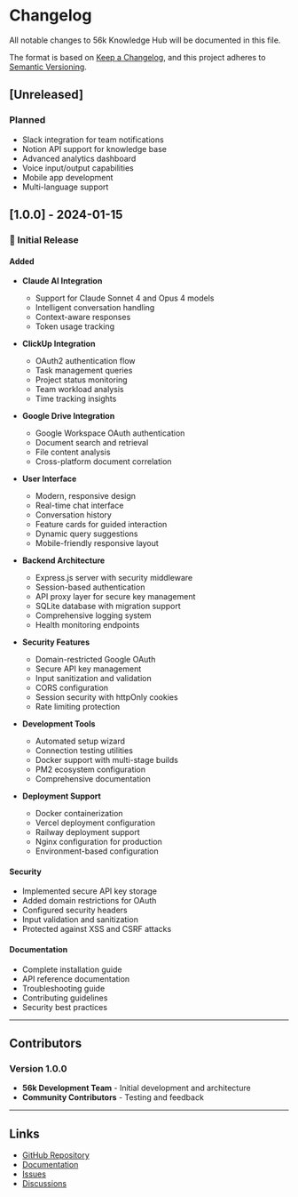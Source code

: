 # Changelog

All notable changes to 56k Knowledge Hub will be documented in this file.

The format is based on [Keep a Changelog](https://keepachangelog.com/en/1.0.0/),
and this project adheres to [Semantic Versioning](https://semver.org/spec/v2.0.0.html).

## [Unreleased]

### Planned
- Slack integration for team notifications
- Notion API support for knowledge base
- Advanced analytics dashboard
- Voice input/output capabilities
- Mobile app development
- Multi-language support

## [1.0.0] - 2024-01-15

### 🎉 Initial Release

#### Added
- **Claude AI Integration**
  - Support for Claude Sonnet 4 and Opus 4 models
  - Intelligent conversation handling
  - Context-aware responses
  - Token usage tracking

- **ClickUp Integration**
  - OAuth2 authentication flow
  - Task management queries
  - Project status monitoring
  - Team workload analysis
  - Time tracking insights

- **Google Drive Integration**
  - Google Workspace OAuth authentication
  - Document search and retrieval
  - File content analysis
  - Cross-platform document correlation

- **User Interface**
  - Modern, responsive design
  - Real-time chat interface
  - Conversation history
  - Feature cards for guided interaction
  - Dynamic query suggestions
  - Mobile-friendly responsive layout

- **Backend Architecture**
  - Express.js server with security middleware
  - Session-based authentication
  - API proxy layer for secure key management
  - SQLite database with migration support
  - Comprehensive logging system
  - Health monitoring endpoints

- **Security Features**
  - Domain-restricted Google OAuth
  - Secure API key management
  - Input sanitization and validation
  - CORS configuration
  - Session security with httpOnly cookies
  - Rate limiting protection

- **Development Tools**
  - Automated setup wizard
  - Connection testing utilities
  - Docker support with multi-stage builds
  - PM2 ecosystem configuration
  - Comprehensive documentation

- **Deployment Support**
  - Docker containerization
  - Vercel deployment configuration
  - Railway deployment support
  - Nginx configuration for production
  - Environment-based configuration

#### Security
- Implemented secure API key storage
- Added domain restrictions for OAuth
- Configured security headers
- Input validation and sanitization
- Protected against XSS and CSRF attacks

#### Documentation
- Complete installation guide
- API reference documentation
- Troubleshooting guide
- Contributing guidelines
- Security best practices

---

## Contributors

### Version 1.0.0
- **56k Development Team** - Initial development and architecture
- **Community Contributors** - Testing and feedback

---

## Links

- [GitHub Repository](https://github.com/your-org/56k-knowledge-hub)
- [Documentation](./documentation.md)
- [Issues](https://github.com/your-org/56k-knowledge-hub/issues)
- [Discussions](https://github.com/your-org/56k-knowledge-hub/discussions)